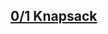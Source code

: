 ## [0/1 Knapsack](https://reimagined-orbit-7j4w5jq566hrv6j.github.dev/)

<!-- notecardId: 1755774398130 -->
